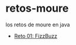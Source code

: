 # retos-moure
los retos de moure en java

* <a href="https://github.com/Paimon1a/retos-moure/blob/main/src/main/java/com/jmd/Reto0.java" title="Ir al codigo">Reto 01: FizzBuzz</a>
